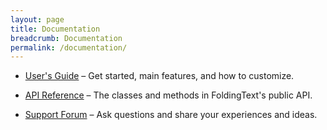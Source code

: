 ```yaml
---
layout: page
title: Documentation
breadcrumb: Documentation
permalink: /documentation/
---
```


- [User's Guide](http://jessegrosjean.gitbooks.io/foldingtext-for-atom-user-s-guide/content/) – Get started, main features, and how to customize.

- [API Reference](api-reference) – The classes and methods in FoldingText's public API.

- [Support Forum](http://support.foldingtext.com/) – Ask questions and share your experiences and ideas.